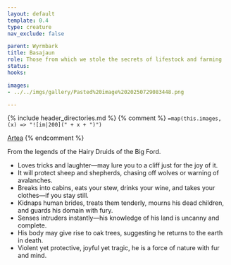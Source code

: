 ```yaml
---
layout: default
template: 0.4
type: creature
nav_exclude: false

parent: Wyrmbark
title: Basajaun
role: Those from which we stole the secrets of lifestock and farming
status: 
hooks:

images: 
- ../../imgs/gallery/Pasted%20image%2020250729083448.png

---
```


{% include header_directories.md %}
{% comment %}
`=map(this.images, (x) => "![im|200](" + x + ")")`

[Artea](Artea.md)
{% endcomment %}

From the legends of the Hairy Druids of the Big Ford.

- Loves tricks and laughter—may lure you to a cliff just for the joy of it.
- It will protect sheep and shepherds, chasing off wolves or warning of avalanches.
- Breaks into cabins, eats your stew, drinks your wine, and takes your clothes—if you stay still.
- Kidnaps human brides, treats them tenderly, mourns his dead children, and guards his domain with fury.
- Senses intruders instantly—his knowledge of his land is uncanny and complete.
- His body may give rise to oak trees, suggesting he returns to the earth in death.
- Violent yet protective, joyful yet tragic, he is a force of nature with fur and mind.
